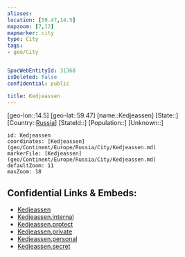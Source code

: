 ```yaml
---
aliases: 
location: [59.47,14.5]
mapzoom: [7,12] 
mapmarker: city 
type: City
tags:
- geo/City


SpocWebEntityId: 31368
isDeleted: false
confidential: public

title: Kedjeassen
---
```

[geo-lon::14.5]
[geo-lat::59.47]
[name::Kedjeassen]
[State::]
[Country::[Russia](geo/Continent/Europe/Russia.md)]
[StateId::]
[Population::]
[Unknown::]


```leaflet
id: Kedjeassen
coordinates: [Kedjeassen](geo/Continent/Europe/Russia/City/Kedjeassen.md)
markerFile: [Kedjeassen](geo/Continent/Europe/Russia/City/Kedjeassen.md)
defaultZoom: 11 
maxZoom: 18
```


## Confidential Links & Embeds: 
- [Kedjeassen](../../../../../../_public/geo/Continent/Europe/Russia/City/Kedjeassen.md) 
- [Kedjeassen.internal](../../../../../../_internal/geo/Continent/Europe/Russia/City/Kedjeassen.internal.md) 
- [Kedjeassen.protect](../../../../../../_protect/geo/Continent/Europe/Russia/City/Kedjeassen.protect.md) 
- [Kedjeassen.private](../../../../../../_private/geo/Continent/Europe/Russia/City/Kedjeassen.private.md) 
- [Kedjeassen.personal](../../../../../../_personal/geo/Continent/Europe/Russia/City/Kedjeassen.personal.md) 
- [Kedjeassen.secret](../../../../../../_secret/geo/Continent/Europe/Russia/City/Kedjeassen.secret.md) 
